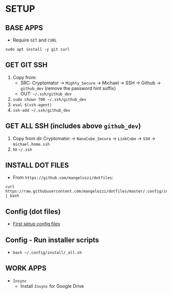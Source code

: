# SETUP

## BASE APPS

- Require `GIT` and `CURL`

```
sudo apt install -y git curl
```

## GET GIT SSH

1. Copy from:
    - SRC: Cryptomator -> `Mighty_Secure` -> Michael -> SSH -> Github -> `github_dev` (remove the password hint suffix)
    - OUT: `~/.ssh/github_dev`
2. `sudo chown 700 ~/.ssh/github_dev`
3. `eval $(ssh-agent)`
4. `ssh-add ~/.ssh/github_dev`

## GET ALL SSH (includes above `github_dev`)

1. Copy from dir Cryptomator -> `NanoCube_Secure` -> `LinkCube` -> `SSH` -> `michael.home.ssh`
2. to `~/.ssh`

## INSTALL DOT FILES

- From `https://github.com/mangelozzi/dotfiles`:

```
curl https://raw.githubusercontent.com/mangelozzi/dotfiles/master/.config/install/_install_config.sh | bash
```

## Config (dot files)

- [First setup config files](https://github.com/michael-angelozzi/.config)

## Config - Run installer scripts

- `bash ~/.config/install/_all.sh`

## WORK APPS

- `Insync`
    - Install `Insync` for Google Drive
